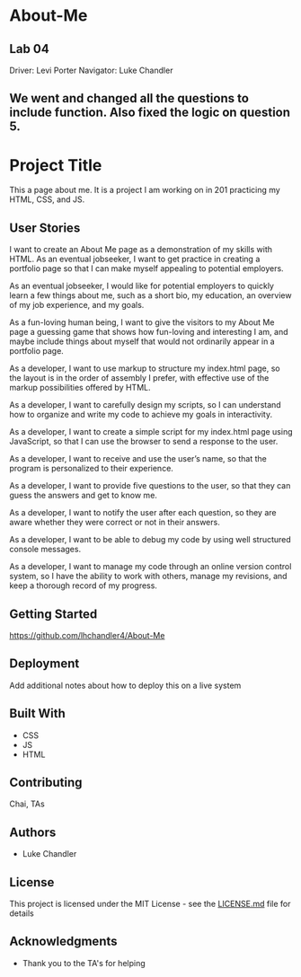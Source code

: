 # About-Me

## Lab 04
Driver: Levi Porter
Navigator: Luke Chandler

We went and changed all the questions to include function. Also fixed the logic on question 5. 
---
# Project Title

This a page about me. It is a project I am working on in 201 practicing my HTML, CSS, and JS. 

## User Stories

I want to create an About Me page as a demonstration of my skills with HTML.
As an eventual jobseeker, I want to get practice in creating a portfolio page so that I can make myself appealing to potential employers.

As an eventual jobseeker, I would like for potential employers to quickly learn a few things about me, such as a short bio, my education, an overview of my job experience, and my goals.

As a fun-loving human being, I want to give the visitors to my About Me page a guessing game that shows how fun-loving and interesting I am, and maybe include things about myself that would not ordinarily appear in a portfolio page.

As a developer, I want to use markup to structure my index.html page, so the layout is in the order of assembly I prefer, with effective use of the markup possibilities offered by HTML.

As a developer, I want to carefully design my scripts, so I can understand how to organize and write my code to achieve my goals in interactivity.

As a developer, I want to create a simple script for my index.html page using JavaScript, so that I can use the browser to send a response to the user.

As a developer, I want to receive and use the user’s name, so that the program is personalized to their experience.

As a developer, I want to provide five questions to the user, so that they can guess the answers and get to know me.

As a developer, I want to notify the user after each question, so they are aware whether they were correct or not in their answers.

As a developer, I want to be able to debug my code by using well structured console messages.

As a developer, I want to manage my code through an online version control system, so I have the ability to work with others, manage my revisions, and keep a thorough record of my progress.

## Getting Started

https://github.com/lhchandler4/About-Me

## Deployment

Add additional notes about how to deploy this on a live system

## Built With

* CSS
* JS
* HTML

## Contributing

Chai, TAs

## Authors

* Luke Chandler

## License

This project is licensed under the MIT License - see the [LICENSE.md](LICENSE.md) file for details

## Acknowledgments

* Thank you to the TA's for helping

